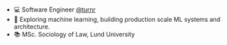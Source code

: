 - :computer: Software Engineer <a href="https://www.turnr.se/">@turnr</a>
- :robot: Exploring machine learning, building production scale ML systems and architecture.
- :books: MSc. Sociology of Law, Lund University
